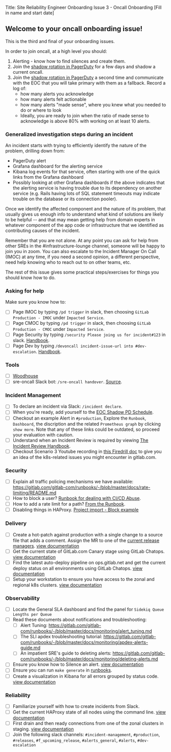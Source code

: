 <!--
  This issue supplements SRE onboarding for tasks that are specific to starting an oncall shift. It is recommended that you create this issue and ensure you are familiar with these items on a regular basis.
  This checklist is separate from the SRE onboarding issue because the systems we provision and tooling we support evolves over time. Where SRE onboarding covers everything you should *know*, this issue should over everything you should be able to *do* before going oncall.

  If you are already familiar with the item listed, you should feel free to check it without going through the exercise.
-->
Title: Site Reliability Engineer Onboarding Issue 3 - Oncall Onboarding
[Fill in name and start date]

## Welcome to your oncall onboarding issue!

This is the third and final of your onboarding issues.

In order to join oncall, at a high level you should:
1. Alerting - know how to find silences and create them.
1. Join the [shadow rotation in PagerDuty](https://gitlab.pagerduty.com/schedules#PZEBYO0) for a few days and shadow a current oncall.
1. Join the [shadow rotation in PagerDuty](https://gitlab.pagerduty.com/schedules#PZEBYO0) a second time and communicate with the EOC that you will take primary with them as a fallback. Record a log of:
    - how many alerts you acknowledge
    - how many alerts felt actionable
    - how many alerts "made sense", where you knew what you needed to do or where to look
    - Ideally, you are ready to join when the ratio of made sense to acknowledge is above 80% with working on at least 10 alerts.

### Generalized investigation steps during an incident

An incident starts with trying to efficiently identify the nature of the problem, drilling down from:

- PagerDuty alert
- Grafana dashboard for the alerting service
- Kibana log events for that service, often starting with one of the quick links from the Grafana dashboard
- Possibly looking at other Grafana dashboards if the above indicates that the alerting service is having trouble due to its dependency on another service (e.g. Rails having lots of SQL statement timeouts may indicate trouble on the database or its connection pooler).

Once we identify the affected component and the nature of its problem, that usually gives us enough info to understand what kind of solutions are likely to be helpful -- and that may mean getting help from domain experts in whatever component of the app code or infrastructure that we identified as contributing causes of the incident.

Remember that you are not alone. At any point you can ask for help from other SREs in the #infrastructure-lounge channel, someone will be happy to join you in zoom. You can also escalate to the Incident Manager On Call (IMOC) at any time, if you need a second opinion, a different perspective, need help knowing who to reach out to on other teams, etc.

The rest of this issue gives some practical steps/exercises for things you should know how to do.


### Asking for help

Make sure you know how to:
- [ ] Page IMOC by typing `/pd trigger` in slack, then choosing `GitLab Production - IMOC` under `Impacted Service`.
- [ ] Page CMOC by typing `/pd trigger` in slack, then choosing `GitLab Production - CMOC` under `Impacted Service`.
- [ ] Page Security by typing `/security Please joing us for incident#123` in slack. [Handbook](https://about.gitlab.com/handbook/engineering/security/#engaging-the-security-on-call).
- [ ] Page Dev by typing `/devoncall incident-issue-url into #dev-escalation`. [Handbook](https://about.gitlab.com/handbook/engineering/development/processes/Infra-Dev-Escalation/process.html#weekdays).

### Tools

- [ ] [Woodhouse](https://gitlab.com/gitlab-com/gl-infra/woodhouse/)
- [ ] sre-oncall Slack bot: `/sre-oncall handover`. [Source](https://about.gitlab.com/handbook/engineering/infrastructure/team/reliability/on-call-handover/).

### Incident Management

- [ ] To declare an incident via Slack: `/incident declare`.
- [ ] When you're ready, add yourself to the [EOC Shadow PD Schedule](https://gitlab.pagerduty.com/schedules#PZEBYO0).
- [ ] Checkout an example Alert in `#production`, Explore the `Runbook`, `Dashboard`, the discription and the related `Prometheus graph` by clicking `show more`. Note that any of these links could be outdated, so proceed your evaluation with caution.
- [ ] Understand when an Incident Review is required by viewing [The Incident Review Handbook](https://about.gitlab.com/handbook/engineering/infrastructure/incident-review/#incident-review).
- [ ] Checkout Scenario 3 Youtube recording in [this Firedrill doc](https://docs.google.com/document/d/1uZHz1w3NC6yhSPpuWiUftoz2pIaMtnXhKGvn4O3Fe1U/edit#heading=h.o4psext022tb) to give you an idea of the k8s-related issues you might encounter in gitlab.com.

### Security

- [ ] Explain all traffic policing mechanisms we have available: https://gitlab.com/gitlab-com/runbooks/-/blob/master/docs/rate-limiting/README.md
- [ ] How to block a user? [Runbook for dealing with CI/CD Abuse](https://gitlab.com/gitlab-com/runbooks/-/blob/master/docs/ci-runners/ci-apdex-violating-slo.md#abuse).
- [ ] How to add a rate limit for a path? [From the Runbook](https://gitlab.com/gitlab-com/runbooks/-/blob/master/docs/rate-limiting/README.md#how-tos).
- [ ] Disabling things in HAProxy. [Project import - Block example](https://gitlab.com/gitlab-com/runbooks/-/blob/master/docs/frontend/block-things-in-haproxy.md#block-project-imports-using-blacklist)

### Delivery

- [ ] Create a hot-patch against production with a single change to a source file that adds a comment. Assign the MR to one of the [current release managers](https://about.gitlab.com/community/release-managers/). [view documentation](https://gitlab.com/gitlab-org/release/docs/-/blob/master/general/deploy/post-deployment-patches.md)
- [ ] Get the current state of GitLab.com Canary stage using GitLab Chatops.  [view documentation](https://gitlab.com/gitlab-org/release/docs/-/blob/master/general/deploy/canary.md)
- [ ] Find the latest auto-deploy pipeline on ops.gitlab.net and get the current deploy status on all environments using GitLab Chatops. [view documentation](https://gitlab.com/gitlab-org/release/docs/-/blob/master/general/deploy/auto-deploy.md)
- [ ] Setup your workstation to ensure you have access to the zonal and regional k8s clusters. [view documentation](https://gitlab.com/gitlab-com/runbooks/-/blob/master/docs/kube/k8s-oncall-setup.md)

### Observability

- [ ] Locate the General SLA dashboard and find the panel for `Sidekiq Queue Lengths per Queue`
- [ ] Read these documents about notifications and troubleshooting:
  - [ ] Alert Tuning: https://gitlab.com/gitlab-com/runbooks/-/blob/master/docs/monitoring/alert_tuning.md
  - [ ] The SLI apdex troubleshooting tutorial: https://gitlab.com/gitlab-com/runbooks/-/blob/master/docs/monitoring/apdex-alerts-guide.md
  - [ ] An impatient SRE's guide to deleting alerts: https://gitlab.com/gitlab-com/runbooks/-/blob/master/docs/monitoring/deleting-alerts.md
- [ ] Ensure you know how to Silence an alert. [view documentation](https://gitlab.com/gitlab-com/runbooks/-/blob/master/docs/monitoring/alerts_manual.md)
- [ ] Ensure you can run `make generate` in [runbooks](https://gitlab.com/gitlab-com/runbooks).
- [ ] Create a visualization in Kibana for all errors grouped by status code.  [view documentation](https://gitlab.com/gitlab-com/runbooks/-/blob/master/docs/elastic/kibana.md)

### Reliability

- [ ] Familiarize yourself with how to create incidents from Slack.
- [ ] Get the current HAProxy state of all nodes using the command line. [view documentation](https://gitlab.com/gitlab-com/runbooks/-/blob/master/docs/frontend/haproxy.md)
- [ ] First drain and then ready connections from one of the zonal clusters in staging. [view documentation](https://gitlab.com/gitlab-com/runbooks/-/blob/master/docs/frontend/haproxy.md#set-server-state)
- [ ] Join the following slack channels: `#incident-management`, `#production`, `#releases`, `#f_upcoming_release`, `#alerts_general`, `#alerts`, `#dev-escalation`
